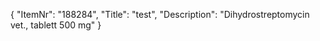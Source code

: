 {
  "ItemNr": "188284",
  "Title": "test",
  "Description": "Dihydrostreptomycin vet., tablett 500 mg"
}